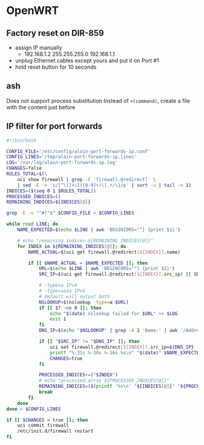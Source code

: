 # OpenWRT

## Factory reset on DIR-859
- assign IP manually
    - 192.168.1.2    255.255.255.0    192.168.1.1
- unplug Ethernet cables except yours and put it on Port #1
- hold reset button for 10 seconds

## ash
Does not support process substitution
Instead of `<(command)`, create a file with the content just before

## IP filter for port forwards
```bash
#!/bin/bash

CONFIG_FILE='/etc/config/alain-port-forwards-ip.conf'
CONFIG_LINES='/tmp/alain-port-forwards-ip.lines'
LOG='/var/log/alain-port-forwards-ip.log'
CHANGES=false
RULES_TOTAL=$(\
    uci show firewall | grep -F 'firewall.@redirect[' \
    | sed -E -n 's/[^\[]+\[([0-9]+)\].+/\1/p' | sort -u | tail -n 1)
INDICES=($(seq 0 1 $RULES_TOTAL))
PROCESSED_INDICES=()
REMAINING_INDICES=${INDICES[@]}

grep -E -v "^#|^$" $CONFIG_FILE > $CONFIG_LINES

while read LINE; do
    NAME_EXPECTED=$(echo $LINE | awk 'BEGIN{ORS=""} {print $1}')

    # echo "remaining indices ${REMAINING_INDICES[@]}"
    for INDEX in ${REMAINING_INDICES[@]}; do
        NAME_ACTUAL=$(uci get firewall.@redirect[${INDEX}].name)

        if [[ $NAME_ACTUAL = $NAME_EXPECTED ]]; then
            URL=$(echo $LINE | awk 'BEGIN{ORS=""} {print $2}')
            SRC_IP=$(uci get firewall.@redirect[${INDEX}].src_ip) || SRC_IP=no-attribute

            # -type=a IPv4
            # -type=aaaa IPv6
            # default will output both
            NSLOOKUP=$(nslookup -type=a $URL)
            if [[ $? -ne 0 ]]; then
                echo "$(date) nslookup failed for $URL" >> $LOG
                exit 1
            fi
            DNS_IP=$(echo "$NSLOOKUP" | grep -A 1 'Name:' | awk '/Address/ {print $NF}')

            if [[ "$SRC_IP" != "$DNS_IP" ]]; then
                uci set firewall.@redirect[${INDEX}].src_ip=${DNS_IP}
                printf "%-31s %-30s %-16s %s\n" "$(date)" $NAME_EXPECTED $SRC_IP $DNS_IP >> $LOG
                CHANGES=true
            fi

            PROCESSED_INDICES+=("$INDEX")
            # echo "processed array ${PROCESSED_INDICES[@]}"
            REMAINING_INDICES=($(printf '%s\n' "${INDICES[@]}" "${PROCESSED_INDICES[@]}" | sort | uniq -u))
            break
        fi
    done
done < $CONFIG_LINES

if [[ $CHANGES = true ]]; then
    uci commit firewall
    /etc/init.d/firewall restart
fi
```
